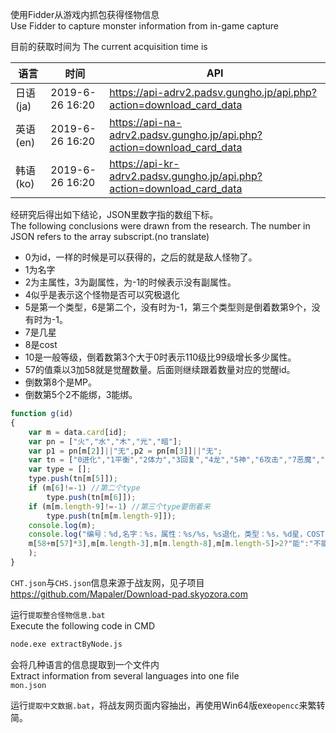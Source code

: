 使用Fidder从游戏内抓包获得怪物信息  
Use Fidder to capture monster information from in-game capture  

目前的获取时间为
The current acquisition time is

| 语言 | 时间 | API |
| --- | --- | --- |
| 日语(ja) | 2019-6-26 16:20 | https://api-adrv2.padsv.gungho.jp/api.php?action=download_card_data |
| 英语(en) | 2019-6-26 16:20 | https://api-na-adrv2.padsv.gungho.jp/api.php?action=download_card_data |
| 韩语(ko) | 2019-6-26 16:20 | https://api-kr-adrv2.padsv.gungho.jp/api.php?action=download_card_data |

经研究后得出如下结论，JSON里数字指的数组下标。  
The following conclusions were drawn from the research. The number in JSON refers to the array subscript.(no translate)

* 0为id，一样的时候是可以获得的，之后的就是敌人怪物了。
* 1为名字
* 2为主属性，3为副属性，为-1的时候表示没有副属性。
* 4似乎是表示这个怪物是否可以究极退化
* 5是第一个类型，6是第二个，没有时为-1，第三个类型则是倒着数第9个，没有时为-1。
* 7是几星
* 8是cost
* 10是一般等级，倒着数第3个大于0时表示110级比99级增长多少属性。
* 57的值乘以3加58就是觉醒数量。后面则继续跟着数量对应的觉醒id。
* 倒数第8个是MP。
* 倒数第5个2不能绑，3能绑。

```js
function g(id)
{
	var m = data.card[id];
	var pn = ["火","水","木","光","暗"];
	var p1 = pn[m[2]]||"无",p2 = pn[m[3]]||"无";
	var tn = ["0进化","1平衡","2体力","3回复","4龙","5神","6攻击","7恶魔","8机械","9","10","11","12觉醒","13","14强化","15卖钱"];
	var type = [];
	type.push(tn[m[5]]);
	if (m[6]!=-1) //第二个type
		type.push(tn[m[6]]);
	if (m[m.length-9]!=-1) //第三个type要倒着来
		type.push(tn[m[m.length-9]]);
	console.log(m);
	console.log("编号：%d,名字：%s，属性：%s/%s，%s退化，类型：%s，%d星，COST：%d，%s个觉醒，110级增长%d%%，卖%d MP，%s当二技",m[0],m[1],p1,p2,m[4]?"可":"不可",type.join("|"),m[7],m[8],
	m[58+m[57]*3],m[m.length-3],m[m.length-8],m[m.length-5]>2?"能":"不能"
	);
}
```

`CHT.json`与`CHS.json`信息来源于战友网，见子项目 https://github.com/Mapaler/Download-pad.skyozora.com

运行`提取整合怪物信息.bat`   
Execute the following code in CMD
```bat
node.exe extractByNode.js
```
会将几种语言的信息提取到一个文件内  
Extract information from several languages into one file  
`mon.json`

运行`提取中文数据.bat`，将战友网页面内容抽出，再使用Win64版exe`opencc`来繁转简。